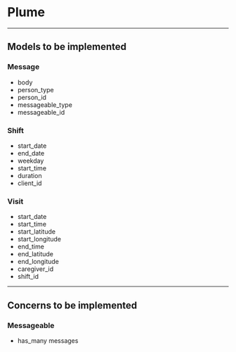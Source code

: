 # Plume

***

## Models to be implemented

### Message
* body
* person_type
* person_id
* messageable_type
* messageable_id

### Shift
* start_date
* end_date
* weekday
* start_time
* duration
* client_id

### Visit
* start_date
* start_time
* start_latitude
* start_longitude
* end_time
* end_latitude
* end_longitude
* caregiver_id
* shift_id

***

## Concerns to be implemented

### Messageable
- has_many messages
